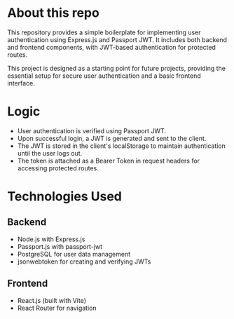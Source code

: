 # About this repo 
This repository provides a simple boilerplate for implementing user authentication using Express.js and Passport JWT. It includes both backend and frontend components, with JWT-based authentication for protected routes.

This project is designed as a starting point for future projects, providing the essential setup for secure user authentication and a basic frontend interface.

# Logic

- User authentication is verified using Passport JWT.
- Upon successful login, a JWT is generated and sent to the client.
- The JWT is stored in the client's localStorage to maintain authentication until the user logs out.
- The token is attached as a Bearer Token in request headers for accessing protected routes.


# Technologies Used

## Backend
- Node.js with Express.js
- Passport.js with passport-jwt
- PostgreSQL for user data management
- jsonwebtoken for creating and verifying JWTs

## Frontend
- React.js (built with Vite)
- React Router for navigation